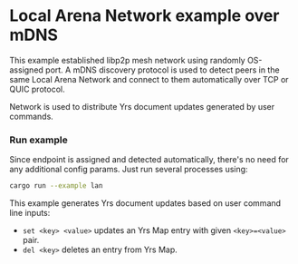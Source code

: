 # Local Arena Network example over mDNS

This example established libp2p mesh network using randomly OS-assigned port.
A mDNS discovery protocol is used to detect peers in the same Local Arena Network and connect to them automatically over
TCP or QUIC protocol.

Network is used to distribute Yrs document updates generated by user commands.

### Run example

Since endpoint is assigned and detected automatically, there's no need for any additional config params. Just run
several processes using:

```bash
cargo run --example lan
```

This example generates Yrs document updates based on user command line inputs:

- `set <key> <value>` updates an Yrs Map entry with given `<key>=<value>` pair.
- `del <key>` deletes an entry from Yrs Map.
